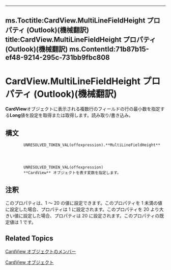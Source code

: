 

---
ms.Toctitle:CardView.MultiLineFieldHeight プロパティ (Outlook)(機械翻訳)
title:CardView.MultiLineFieldHeight プロパティ (Outlook)(機械翻訳)
ms.ContentId:71b87b15-ef48-9214-295c-731bb9fbc808
---
# CardView.MultiLineFieldHeight プロパティ (Outlook)(機械翻訳)




**CardView**オブジェクトに表示される複数行のフィールドの行の最小数を指定する**Long**値を設定を取得または取得します。読み取り/書き込み。

## 構文

            UNRESOLVED_TOKEN_VAL(offexpression).**MultiLineFieldHeight**




            UNRESOLVED_TOKEN_VAL(offexpression)
            **CardView** オブジェクトを表す変数を指定します。



## 注釈
このプロパティは、1 ～ 20 の値に設定できます。このプロパティを 1 未満の値に設定した場合、プロパティは 1 に設定されます。このプロパティを 20 より大きい値に設定した場合、プロパティは 20 に設定されます。このプロパティの既定値は 1 です。



## Related Topics

[CardView オブジェクトのメンバー](8b9eda10-1ece-c961-e432-3fca6dfb4f07.md)

[CardView オブジェクト](cdac229b-f2b6-9ecb-e1a7-b53509426570.md)





